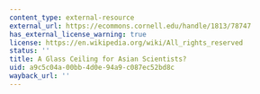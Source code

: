 ```yaml
---
content_type: external-resource
external_url: https://ecommons.cornell.edu/handle/1813/78747
has_external_license_warning: true
license: https://en.wikipedia.org/wiki/All_rights_reserved
status: ''
title: A Glass Ceiling for Asian Scientists?
uid: a9c5c04a-00bb-4d0e-94a9-c087ec52bd8c
wayback_url: ''
---
```

